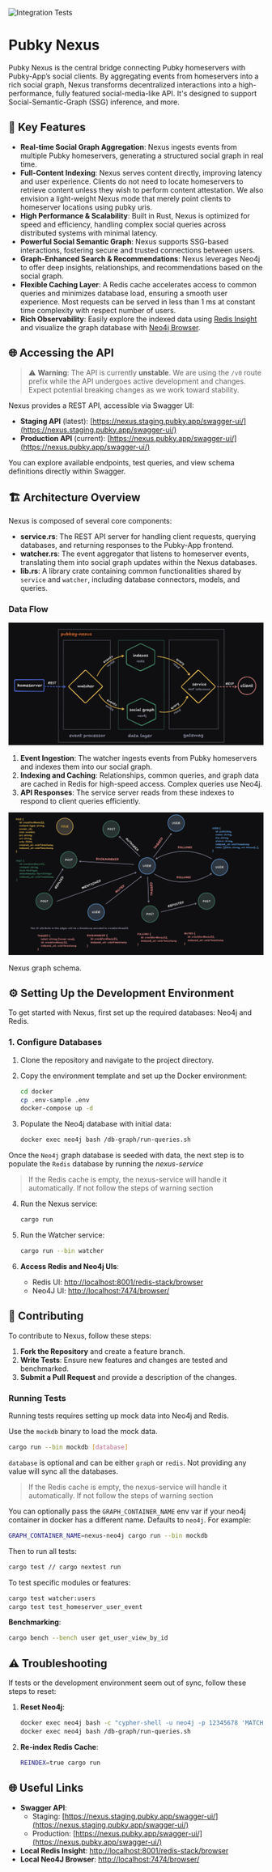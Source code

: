 ![Integration Tests](https://github.com/pubky/pubky-nexus/actions/workflows/test.yml/badge.svg?branch=main)

# Pubky Nexus

Pubky Nexus is the central bridge connecting Pubky homeservers with Pubky-App’s social clients. By aggregating events from homeservers into a rich social graph, Nexus transforms decentralized interactions into a high-performance, fully featured social-media-like API. It's designed to support Social-Semantic-Graph (SSG) inference, and more.

## 🌟 Key Features

- **Real-time Social Graph Aggregation**: Nexus ingests events from multiple Pubky homeservers, generating a structured social graph in real time.
- **Full-Content Indexing**: Nexus serves content directly, improving latency and user experience. Clients do not need to locate homeservers to retrieve content unless they wish to perform content attestation. We also envision a light-weight Nexus mode that merely point clients to homeserver locations using pubky uris.
- **High Performance & Scalability**: Built in Rust, Nexus is optimized for speed and efficiency, handling complex social queries across distributed systems with minimal latency.
- **Powerful Social Semantic Graph**: Nexus supports SSG-based interactions, fostering secure and trusted connections between users.
- **Graph-Enhanced Search & Recommendations**: Nexus leverages Neo4j to offer deep insights, relationships, and recommendations based on the social graph.
- **Flexible Caching Layer**: A Redis cache accelerates access to common queries and minimizes database load, ensuring a smooth user experience. Most requests can be served in less than 1 ms at constant time complexity with respect number of users.
- **Rich Observability**: Easily explore the indexed data using [Redis Insight](https://redis.io/insight/) and visualize the graph database with [Neo4j Browser](https://browser.neo4j.io/).

## 🌐 Accessing the API

> ⚠️ **Warning**: The API is currently **unstable**. We are using the `/v0` route prefix while the API undergoes active development and changes. Expect potential breaking changes as we work toward stability.

Nexus provides a REST API, accessible via Swagger UI:

- **Staging API** (latest): [https://nexus.staging.pubky.app/swagger-ui/](https://nexus.staging.pubky.app/swagger-ui/)
- **Production API** (current): [https://nexus.pubky.app/swagger-ui/](https://nexus.pubky.app/swagger-ui/)

You can explore available endpoints, test queries, and view schema definitions directly within Swagger.

## 🏗️ Architecture Overview

Nexus is composed of several core components:

- **service.rs**: The REST API server for handling client requests, querying databases, and returning responses to the Pubky-App frontend.
- **watcher.rs**: The event aggregator that listens to homeserver events, translating them into social graph updates within the Nexus databases.
- **lib.rs**: A library crate containing common functionalities shared by `service` and `watcher`, including database connectors, models, and queries.

### Data Flow

![pubky-nexus-arch](docs/images/pubky-nexus-arch.png)

1. **Event Ingestion**: The watcher ingests events from Pubky homeservers and indexes them into our social graph.
2. **Indexing and Caching**: Relationships, common queries, and graph data are cached in Redis for high-speed access. Complex queries use Neo4j.
3. **API Responses**: The service server reads from these indexes to respond to client queries efficiently.

![pubky-nexus-graph](docs/images/pubky-nexus-graph.png)

Nexus graph schema.

## ⚙️ Setting Up the Development Environment

To get started with Nexus, first set up the required databases: Neo4j and Redis.

### 1. Configure Databases

1. Clone the repository and navigate to the project directory.
2. Copy the environment template and set up the Docker environment:

   ```bash
   cd docker
   cp .env-sample .env
   docker-compose up -d
   ```

3. Populate the Neo4j database with initial data:

   ```bash
   docker exec neo4j bash /db-graph/run-queries.sh
   ```

Once the `Neo4j` graph database is seeded with data, the next step is to populate the `Redis` database by running the _nexus-service_

> If the Redis cache is empty, the nexus-service will handle it automatically. If not follow the steps of warning section

4. Run the Nexus service:

   ```bash
   cargo run
   ```

5. Run the Watcher service:

   ```bash
   cargo run --bin watcher
   ```

6. **Access Redis and Neo4j UIs**:
   - Redis UI: [http://localhost:8001/redis-stack/browser](http://localhost:8001/redis-stack/browser)
   - Neo4J UI: [http://localhost:7474/browser/](http://localhost:7474/browser/)

## 🚀 Contributing

To contribute to Nexus, follow these steps:

1. **Fork the Repository** and create a feature branch.
2. **Write Tests**: Ensure new features and changes are tested and benchmarked.
3. **Submit a Pull Request** and provide a description of the changes.

### Running Tests

Running tests requires setting up mock data into Neo4j and Redis.

Use the `mockdb` binary to load the mock data.

```bash
cargo run --bin mockdb [database]
```

`database` is optional and can be either `graph` or `redis`. Not providing any value will sync all the databases.

> If the Redis cache is empty, the nexus-service will handle it automatically. If not follow the steps of warning section

You can optionally pass the `GRAPH_CONTAINER_NAME` env var if your neo4j container in docker has a different name. Defaults to `neo4j`. For example:

```bash
GRAPH_CONTAINER_NAME=nexus-neo4j cargo run --bin mockdb
```

Then to run all tests:

```bash
cargo test // cargo nextest run
```

To test specific modules or features:

```bash
cargo test watcher:users
cargo test test_homeserver_user_event
```

**Benchmarking**:

```bash
cargo bench --bench user get_user_view_by_id
```

## ⚠️ Troubleshooting

If tests or the development environment seem out of sync, follow these steps to reset:

1. **Reset Neo4j**:

   ```bash
   docker exec neo4j bash -c "cypher-shell -u neo4j -p 12345678 'MATCH (n) DETACH DELETE n;'"
   docker exec neo4j bash /db-graph/run-queries.sh
   ```

2. **Re-index Redis Cache**:

   ```bash
   REINDEX=true cargo run
   ```

## 🌐 Useful Links

- **Swagger API**:
  - Staging: [https://nexus.staging.pubky.app/swagger-ui/](https://nexus.staging.pubky.app/swagger-ui/)
  - Production: [https://nexus.pubky.app/swagger-ui/](https://nexus.pubky.app/swagger-ui/)
- **Local Redis Insight**: [http://localhost:8001/redis-stack/browser](http://localhost:8001/redis-stack/browser)
- **Local Neo4J Browser**: [http://localhost:7474/browser/](http://localhost:7474/browser/)
